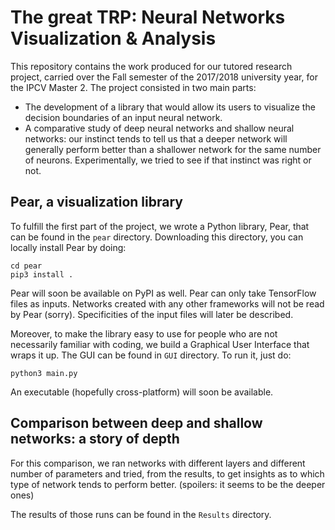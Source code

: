 # The great TRP: Neural Networks Visualization & Analysis
This repository contains the work produced for our tutored research project, carried over the Fall semester of the 2017/2018 university year, for the IPCV Master 2.
The project consisted in two main parts:
- The development of a library that would allow its users to visualize the decision boundaries of an input neural network.
- A comparative study of deep neural networks and shallow neural networks: our instinct tends to tell us that a deeper network will generally perform better than a shallower network for the same number of neurons. Experimentally, we tried to see if that instinct was right or not.

## Pear, a visualization library
To fulfill the first part of the project, we wrote a Python library, Pear, that can be found in the `pear` directory. Downloading this directory, you can locally install Pear by doing:
```
cd pear
pip3 install .
```
Pear will soon be available on PyPI as well.
Pear can only take TensorFlow files as inputs. Networks created with any other frameworks will not be read by Pear (sorry). Specificities of the input files will later be described.

Moreover, to make the library easy to use for people who are not necessarily familiar with coding, we build a Graphical User Interface that wraps it up. The GUI can be found in `GUI` directory. To run it, just do: 
```
python3 main.py
```
An executable (hopefully cross-platform) will soon be available.

## Comparison between deep and shallow networks: a story of depth
For this comparison, we ran networks with different layers and different number of parameters and tried, from the results, to get insights as to which type of network tends to perform better. (spoilers: it seems to be the deeper ones)

The results of those runs can be found in the `Results` directory.
